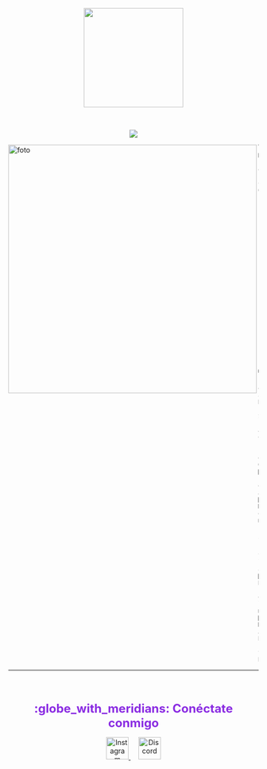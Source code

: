 <p align="center">

  <img src="https://i.postimg.cc/ZnQX4VHj/Rakuen.gif" height="200" />
</p>
<!--
**Phransye/Phransye** is a ✨ _special_ ✨ repository because its `README.md` (this file) appears on your GitHub profile.

<picture><img src = "https://github.com/7oSkaaa/7oSkaaa/blob/main/Images/about_me.gif?raw=true" width = 30px></picture>

 <img src="https://media.giphy.com/media/hvRJCLFzcasrR4ia7z/giphy.gif" width="30"></h1>
 <!--<img src="https://komarev.com/ghpvc/?username=I-am-vishalmaurya&label=Profile%20Views&color=0e75b6&style=flat" align='right' alt="vishalmaurya" />-->

<br/>

<!-- Typing SVG by DenverCoder1 - https://github.com/DenverCoder1/readme-typing-svg -->
<p align="center">
  <a href="https://github.com/DenverCoder1/readme-typing-svg"><img src="https://readme-typing-svg.herokuapp.com?lines=Computer+Science+Student;Full+Stack+Web+Developer;Freelancer;DS%20|%20AI%20|%20ML%20Enthusiastic;Always%20learning%20new%20things&center=true&width=380&height=45"></a>
</p>

<img align="left" src="https://i.postimg.cc/yNRW0btn/Whats-App-Image-2025-10-23-at-12-48-01.jpg" alt="foto" width="500" />
<hr>

```
Mi nombre es Francis Chavez Osses
-------------------------
💻 Estoy estudiando actualmente Desarrollo Full Stack - Java en un bootcamp de Generation 
🌟 Estudiante de Japones
🌱 Me gusta mucho convivir con la naturaleza y los animales
💖 No creo en la monogamia
🎵 Musica Japonesa, Rock clasico y Reggaeton

```
<hr>

<br><br>
<p align="center">
  <font color="#8A2BE2" size="5"><b>:globe_with_meridians: Conéctate conmigo</b></font>
</p>

<p align="center">
  <a href="https://www.instagram.com/phransye?igsh=cjhsN3k1dWFnc2Q1"_blank">
    <img src="https://cdn-icons-png.flaticon.com/512/2111/2111463.png" alt="Instagram" width="45" height="45"/>
  </a>
  &nbsp;&nbsp;&nbsp;
  <a href="https://discord.com/users/756196444674981909" target="_blank">
    <img src="https://cdn-icons-png.flaticon.com/512/3670/3670157.png" alt="Discord" width="45" height="45"/>
  </a>
</p>
